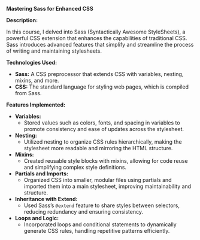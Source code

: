 <p><strong>Mastering Sass for Enhanced CSS</strong></p>
<p><strong>Description:</strong></p>
<p>In this course, I delved into Sass (Syntactically Awesome StyleSheets), a powerful CSS extension that enhances the capabilities of traditional CSS. Sass introduces advanced features that simplify and streamline the process of writing and maintaining stylesheets.</p>

<p><strong>Technologies Used:</strong></p>
<ul>
  <li><strong>Sass:</strong> A CSS preprocessor that extends CSS with variables, nesting, mixins, and more.</li>
  <li><strong>CSS:</strong> The standard language for styling web pages, which is compiled from Sass.</li>
</ul>

<p><strong>Features Implemented:</strong></p>
<ul>
  <li><strong>Variables:</strong>
    <ul>
      <li>Stored values such as colors, fonts, and spacing in variables to promote consistency and ease of updates across the stylesheet.</li>
    </ul>
  </li>
  <li><strong>Nesting:</strong>
    <ul>
      <li>Utilized nesting to organize CSS rules hierarchically, making the stylesheet more readable and mirroring the HTML structure.</li>
    </ul>
  </li>
  <li><strong>Mixins:</strong>
    <ul>
      <li>Created reusable style blocks with mixins, allowing for code reuse and simplifying complex style definitions.</li>
    </ul>
  </li>
  <li><strong>Partials and Imports:</strong>
    <ul>
      <li>Organized CSS into smaller, modular files using partials and imported them into a main stylesheet, improving maintainability and structure.</li>
    </ul>
  </li>
  <li><strong>Inheritance with Extend:</strong>
    <ul>
      <li>Used Sass’s <code>@extend</code> feature to share styles between selectors, reducing redundancy and ensuring consistency.</li>
    </ul>
  </li>
  <li><strong>Loops and Logic:</strong>
    <ul>
      <li>Incorporated loops and conditional statements to dynamically generate CSS rules, handling repetitive patterns efficiently.
